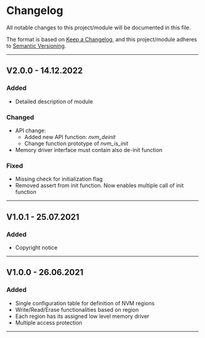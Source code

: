 # Changelog
All notable changes to this project/module will be documented in this file.

The format is based on [Keep a Changelog](https://keepachangelog.com/en/1.0.0/),
and this project/module adheres to [Semantic Versioning](https://semver.org/spec/v2.0.0.html).

---
## V2.0.0 - 14.12.2022

### Added 
 - Detailed description of module

### Changed
 - API change:
    + Added new API function: *nvm_deinit*
    + Change function prototype of *nvm_is_init*
 - Memory driver interface must contain also de-init function

### Fixed
 - Missing check for initialization flag
 - Removed assert from init function. Now enables multiple call of init function

---
## V1.0.1 - 25.07.2021

### Added
 - Copyright notice

---
## V1.0.0 - 26.06.2021

### Added
 - Single configuration table for definition of NVM regions
 - Write/Read/Erase functionalities based on region
 - Each region has its assigned low level memory driver
 - Multiple access protection 

---